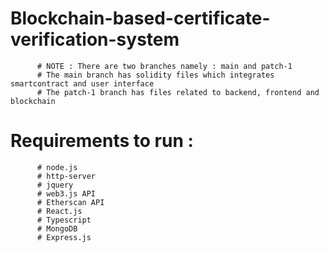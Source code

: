 # Blockchain-based-certificate-verification-system

          # NOTE : There are two branches namely : main and patch-1 
          # The main branch has solidity files which integrates smartcontract and user interface
          # The patch-1 branch has files related to backend, frontend and blockchain

# Requirements to run :
          # node.js
          # http-server
          # jquery
          # web3.js API
          # Etherscan API
          # React.js
          # Typescript
          # MongoDB
          # Express.js

